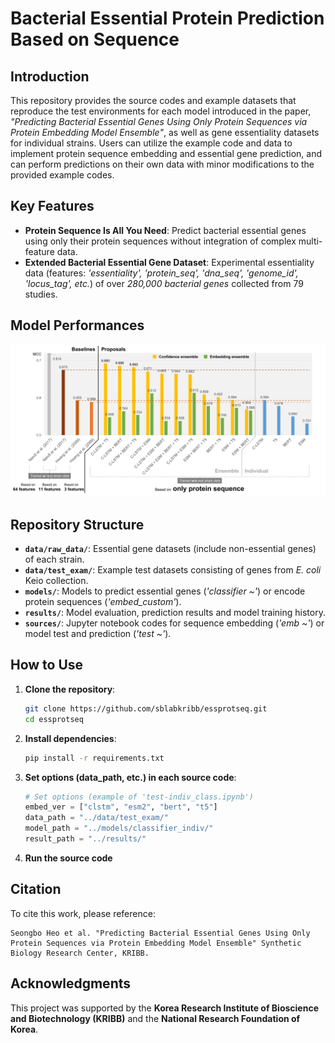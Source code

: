 # Bacterial Essential Protein Prediction Based on Sequence

## Introduction
This repository provides the source codes and example datasets that reproduce the test environments for each model introduced in the paper, *"Predicting Bacterial Essential Genes Using Only Protein Sequences via Protein Embedding Model Ensemble"*, as well as gene essentiality datasets for individual strains. Users can utilize the example code and data to implement protein sequence embedding and essential gene prediction, and can perform predictions on their own data with minor modifications to the provided example codes.

## Key Features
- **Protein Sequence Is All You Need**: Predict bacterial essential genes using only their protein sequences without integration of complex multi-feature data.
- **Extended Bacterial Essential Gene Dataset**: Experimental essentiality data (features: *'essentiality', 'protein_seq', 'dna_seq', 'genome_id', 'locus_tag', etc.*) of over *280,000 bacterial genes* collected from 79 studies.

## Model Performances
![performance](performance.png)

## Repository Structure
- **`data/raw_data/`**: Essential gene datasets (include non-essential genes) of each strain.
- **`data/test_exam/`**: Example test datasets consisting of genes from *E. coli* Keio collection.
- **`models/`**: Models to predict essential genes (*'classifier ~'*) or encode protein sequences (*'embed_custom'*).
- **`results/`**: Model evaluation, prediction results and model training history.
- **`sources/`**: Jupyter notebook codes for sequence embedding (*'emb ~'*) or model test and prediction (*'test ~'*).

## How to Use
1. **Clone the repository**:
   ```bash
   git clone https://github.com/sblabkribb/essprotseq.git
   cd essprotseq
   ```
2. **Install dependencies**:
   ```bash
   pip install -r requirements.txt
   ```
3. **Set options (data_path, etc.) in each source code**:
   ```python
   # Set options (example of 'test-indiv_class.ipynb')
   embed_ver = ["clstm", "esm2", "bert", "t5"]
   data_path = "../data/test_exam/"
   model_path = "../models/classifier_indiv/"
   result_path = "../results/"
   ```
4. **Run the source code**

## Citation
To cite this work, please reference:
```
Seongbo Heo et al. "Predicting Bacterial Essential Genes Using Only Protein Sequences via Protein Embedding Model Ensemble" Synthetic Biology Research Center, KRIBB.
```

## Acknowledgments
This project was supported by the **Korea Research Institute of Bioscience and Biotechnology (KRIBB)** and the **National Research Foundation of Korea**.

